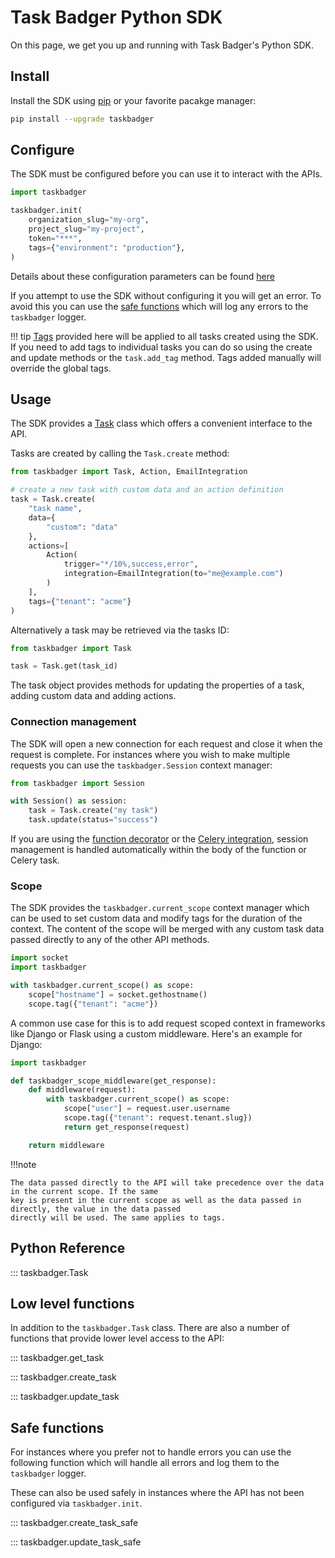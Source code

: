 # Task Badger Python SDK

On this page, we get you up and running with Task Badger's Python SDK.

## Install

Install the SDK using [pip](https://pip.pypa.io/en/stable/) or your favorite pacakge manager: 

```bash
pip install --upgrade taskbadger
```

## Configure

The SDK must be configured before you can use it to interact with the APIs.

```python
import taskbadger

taskbadger.init(
    organization_slug="my-org",
    project_slug="my-project",
    token="***",
    tags={"environment": "production"},
)
```

Details about these configuration parameters can be found [here](basics.md#organization-and-project)

If you attempt to use the SDK without configuring it you will get an error. To avoid this you can use the
[safe functions](#safe-functions) which will log any errors to the `taskbadger` logger.

!!! tip
    [Tags](data_model.md#tags) provided here will be applied to all tasks created using the SDK. If you need to add tags to individual tasks you can do so using the create and update methods or the `task.add_tag` method. Tags added manually will override the global tags.

## Usage

The SDK provides a [Task](#taskbadger.Task) class which offers a convenient interface to the API.

Tasks are created by calling the `Task.create` method:

```python
from taskbadger import Task, Action, EmailIntegration

# create a new task with custom data and an action definition
task = Task.create(
    "task name",
    data={
        "custom": "data"
    },
    actions=[
        Action(
            trigger="*/10%,success,error",
            integration=EmailIntegration(to="me@example.com")
        )
    ],
    tags={"tenant": "acme"}
)
```

Alternatively a task may be retrieved via the tasks ID:

```python
from taskbadger import Task

task = Task.get(task_id)
```

The task object provides methods for updating the properties of a task, adding custom data
and adding actions.

### Connection management

The SDK will open a new connection for each request and close it when the request is complete. For instances
where you wish to make multiple requests you can use the `taskbadger.Session` context manager:

```python
from taskbadger import Session

with Session() as session:
    task = Task.create("my task")
    task.update(status="success")
```

If you are using the [function decorator](python-decorator.md) or the [Celery integration](python-celery.md), 
session management is handled automatically within the body of the function or Celery task.

### Scope

The SDK provides the `taskbadger.current_scope` context manager which can be used to set custom data and modify tags for the duration of the context. The content of the scope will be merged with any custom task data passed directly to any of the other API methods.

```python
import socket
import taskbadger

with taskbadger.current_scope() as scope:
    scope["hostname"] = socket.gethostname()
    scope.tag({"tenant": "acme"})
```

A common use case for this is to add request scoped context in frameworks like Django or Flask using a custom
middleware. Here's an example for Django:

```python
import taskbadger

def taskbadger_scope_middleware(get_response):
    def middleware(request):
        with taskbadger.current_scope() as scope:
            scope["user"] = request.user.username
            scope.tag({"tenant": request.tenant.slug})
            return get_response(request)

    return middleware
```

!!!note

    The data passed directly to the API will take precedence over the data in the current scope. If the same
    key is present in the current scope as well as the data passed in directly, the value in the data passed
    directly will be used. The same applies to tags.


## Python Reference

::: taskbadger.Task

## Low level functions
In addition to the `taskbadger.Task` class. There are also a number of functions that provide lower level
access to the API:

::: taskbadger.get_task

::: taskbadger.create_task

::: taskbadger.update_task

## Safe functions

For instances where you prefer not to handle errors you can use the following function which will handle
all errors and log them to the `taskbadger` logger.

These can also be used safely in instances where the API has not been configured via `taskbadger.init`.

::: taskbadger.create_task_safe

::: taskbadger.update_task_safe
